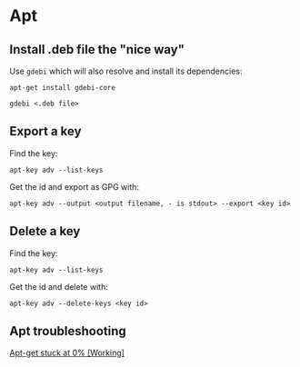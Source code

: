 # Apt

## Install .deb file the "nice way"

Use `gdebi` which will also resolve and install its dependencies:
```
apt-get install gdebi-core

gdebi <.deb file>
```

## Export a key

Find the key:
```
apt-key adv --list-keys
```

Get the id and export as GPG with:
```
apt-key adv --output <output filename, - is stdout> --export <key id>
```

## Delete a key

Find the key:
```
apt-key adv --list-keys
```

Get the id and delete with:
```
apt-key adv --delete-keys <key id>
```

## Apt troubleshooting

[Apt-get stuck at 0% [Working]](https://askubuntu.com/questions/498462/apt-get-stuck-at-0-working)
